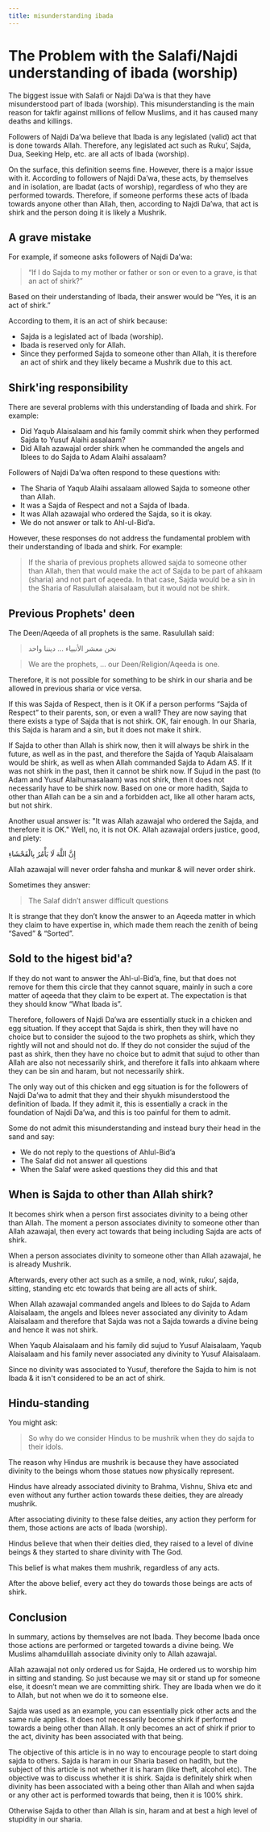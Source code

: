 ```yaml
---
title: misunderstanding ibada
---
```

# The Problem with the Salafi/Najdi understanding of ibada (worship)

The biggest issue with Salafi or Najdi Da’wa is that they have misunderstood part of Ibada (worship). This misunderstanding is the main reason for takfir against millions of fellow Muslims, and it has caused many deaths and killings.

Followers of Najdi Da’wa believe that Ibada is any legislated (valid) act that is done towards Allah. Therefore, any legislated act such as Ruku’, Sajda, Dua, Seeking Help, etc. are all acts of Ibada (worship).

On the surface, this definition seems fine. However, there is a major issue with it. According to followers of Najdi Da’wa, these acts, by themselves and in isolation, are Ibadat (acts of worship), regardless of who they are performed towards. Therefore, if someone performs these acts of Ibada towards anyone other than Allah, then, according to Najdi Da’wa, that act is shirk and the person doing it is likely a Mushrik.


## A grave mistake
For example, if someone asks followers of Najdi Da’wa:

> “If I do Sajda to my mother or father or son or even to a grave, is that an act of shirk?”

Based on their understanding of Ibada, their answer would be “Yes, it is an act of shirk.”

According to them, it is an act of shirk because:

- Sajda is a legislated act of Ibada (worship).
- Ibada is reserved only for Allah.
- Since they performed Sajda to someone other than Allah, it is therefore an act of shirk and they likely became a Mushrik due to this act.



## Shirk'ing responsibility

There are several problems with this understanding of Ibada and shirk. For example:

- Did Yaqub Alaisalaam and his family commit shirk when they performed Sajda to Yusuf Alaihi assalaam?
- Did Allah azawajal order shirk when he commanded the angels and Iblees to do Sajda to Adam Alaihi assalaam?

Followers of Najdi Da’wa often respond to these questions with:

- The Sharia of Yaqub Alaihi assalaam allowed Sajda to someone other than Allah.
- It was a Sajda of Respect and not a Sajda of Ibada.
- It was Allah azawajal who ordered the Sajda, so it is okay.
- We do not answer or talk to Ahl-ul-Bid’a.

However, these responses do not address the fundamental problem with their understanding of Ibada and shirk. For example:

> If the sharia of previous prophets allowed sajda to someone other than Allah, then that would make the act of Sajda to be part of ahkaam (sharia) and not part of aqeeda. In that case, Sajda would be a sin in the Sharia of Rasulullah alaisalaam, but it would not be shirk.

## Previous Prophets' deen
The Deen/Aqeeda of all prophets is the same. Rasulullah said:

>    نحن معشر الأنبياء … ديننا واحد

>We are the prophets, … our Deen/Religion/Aqeeda is one.

Therefore, it is not possible for something to be shirk in our sharia and be allowed in previous sharia or vice versa.

If this was Sajda of Respect, then is it OK if a person performs “Sajda of Respect” to their parents, son, or even a wall? They are now saying that there exists a type of Sajda that is not shirk. OK, fair enough. In our Sharia, this Sajda is haram and a sin, but it does not make it shirk.

If Sajda to other than Allah is shirk now, then it will always be shirk in the future, as well as in the past, and therefore the Sajda of Yaqub Alaisalaam would be shirk, as well as when Allah commanded Sajda to Adam AS. If it was not shirk in the past, then it cannot be shirk now. If Sujud in the past (to Adam and Yusuf Alaihumasalaam) was not shirk, then it does not necessarily have to be shirk now. Based on one or more hadith, Sajda to other than Allah can be a sin and a forbidden act, like all other haram acts, but not shirk.

Another usual answer is: "It was Allah azawajal who ordered the Sajda, and therefore it is OK." Well, no, it is not OK. Allah azawajal orders justice, good, and piety:

إِنَّ اللَّهَ لَا يَأْمُرُ بِالْفَحْشَاءِ

Allah azawajal will never order fahsha and munkar & will never order shirk.

Sometimes they answer:

>    The Salaf didn’t answer difficult questions

It is strange that they don’t know the answer to an Aqeeda matter in which they claim to have expertise in, which made them reach the zenith of being “Saved” & “Sorted”.





## Sold to the higest bid'a?

If they do not want to answer the Ahl-ul-Bid’a, fine, but that does not remove for them this circle that they cannot square, mainly in such a core matter of aqeeda that they claim to be expert at. The expectation is that they should know “What Ibada is”.

Therefore, followers of Najdi Da’wa are essentially stuck in a chicken and egg situation. If they accept that Sajda is shirk, then they will have no choice but to consider the sujood to the two prophets as shirk, which they rightly will not and should not do. If they do not consider the sujud of the past as shirk, then they have no choice but to admit that sujud to other than Allah are also not necessarily shirk, and therefore it falls into ahkaam where they can be sin and haram, but not necessarily shirk.

The only way out of this chicken and egg situation is for the followers of Najdi Da’wa to admit that they and their shyukh misunderstood the definition of Ibada. If they admit it, this is essentially a crack in the foundation of Najdi Da’wa, and this is too painful for them to admit.

Some do not admit this misunderstanding and instead bury their head in the sand and say:

- We do not reply to the questions of Ahlul-Bid’a
- The Salaf did not answer all questions
- When the Salaf were asked questions they did this and that



## When is Sajda to other than Allah shirk?

It becomes shirk when a person first associates divinity to a being other than Allah. The moment a person associates divinity to someone other than Allah azawajal, then every act towards that being including Sajda are acts of shirk.

When a person associates divinity to someone other than Allah azawajal, he is already Mushrik.

Afterwards, every other act such as a smile, a nod, wink, ruku’, sajda, sitting, standing etc etc towards that being are all acts of shirk.

When Allah azawajal commanded angels and Iblees to do Sajda to Adam Alaisalaam, the angels and Iblees never associated any divinity to Adam Alaisalaam and therefore that Sajda was not a Sajda towards a divine being and hence it was not shirk.

When Yaqub Alaisalaam and his family did sujud to Yusuf Alaisalaam, Yaqub Alaisalaam and his family never associated any divinity to Yusuf Alaisalaam.

Since no divinity was associated to Yusuf, therefore the Sajda to him is not Ibada & it isn't considered to be an act of shirk.



## Hindu-standing
You might ask:

> So why do we consider Hindus to be mushrik when they do sajda to their idols.

The reason why Hindus are mushrik is because they have associated divinity to the beings whom those statues now physically represent.

Hindus have already associated divinity to Brahma, Vishnu, Shiva etc and even without any further action towards these deities, they are already mushrik.

After associating divinity to these false deities, any action they perform for them, those actions are acts of Ibada (worship).

Hindus believe that when their deities died, they raised to a level of divine beings & they started to share divinity with The God.

This belief is what makes them mushrik, regardless of any acts.

After the above belief, every act they do towards those beings are acts of shirk.



## Conclusion

In summary, actions by themselves are not Ibada. They become Ibada once those actions are performed or targeted towards a divine being. We Muslims alhamdulillah associate divinity only to Allah azawajal.

Allah azawajal not only ordered us for Sajda, He ordered us to worship him in sitting and standing. So just because we may sit or stand up for someone else, it doesn’t mean we are committing shirk. They are Ibada when we do it to Allah, but not when we do it to someone else.

Sajda was used as an example, you can essentially pick other acts and the same rule applies. It does not necessarily become shirk if performed towards a being other than Allah. It only becomes an act of shirk if prior to the act, divinity has been associated with that being.

The objective of this article is in no way to encourage people to start doing sajda to others. Sajda is haram in our Sharia based on hadith, but the subject of this article is not whether it is haram (like theft, alcohol etc). The objective was to discuss whether it is shirk. Sajda is definitely shirk when divinity has been associated with a being other than Allah and when sajda or any other act is performed towards that being, then it is 100% shirk.

Otherwise Sajda to other than Allah is sin, haram and at best a high level of stupidity in our sharia.

